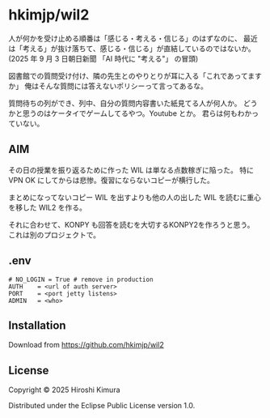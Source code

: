 # hkimjp/wil2

人が何かを受け止める順番は「感じる・考える・信じる」のはずなのに、
最近は「考える」が抜け落ちて、感じる・信じる」が直結しているのではないか。
(2025 年 9 月 3 日朝日新聞 「AI 時代に "考える"」 の冒頭)

図書館での質問受け付け、隣の先生とのやりとりが耳に入る「これであってますか」
俺はそんな質問には答えないポリシーって言ってあるな。

質問待ちの列ができ、列中、自分の質問内容書いた紙見てる人が何人か。
どうかと思うのはケータイでゲームしてるやつ。Youtube とか。
君らは何もわかっていない。

## AIM

その日の授業を振り返るために作った WIL は単なる点数稼ぎに陥った。
特に VPN OK にしてからは悲惨。復習にならないコピーが横行した。

まとめになってないコピー WIL を出すよりも他の人の出した WIL を読むに重心を移した WIL2 を作る。

それに合わせて、KONPY も回答を読むを大切するKONPY2を作ろうと思う。
これは別のプロジェクトで。

## .env

```
# NO_LOGIN = True # remove in production
AUTH    = <url of auth server>
PORT    = <port jetty listens>
ADMIN   = <who>
```

## Installation

Download from https://github.com/hkimjp/wil2

## License

Copyright © 2025 Hiroshi Kimura

Distributed under the Eclipse Public License version 1.0.
